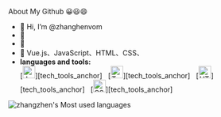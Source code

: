 About My Github 😀😃😄

- 👋 Hi, I’m @zhanghenvom
- 👀 
- 🌱
- 💞️ Vue.js、JavaScript、HTML、CSS、
- **languages and tools:**  
[<img src="https://img.shields.io/badge/JavaScript-282C34?logo=javascript&logoColor=F7DF1E" alt="JavaScript logo" title="JavaScript" height="25" />][tech_tools_anchor]
&nbsp;
[<img src="https://img.shields.io/badge/TypeScript-282C34?logo=typescript&logoColor=3178C6" alt="TypeScript logo" title="TypeScript" height="25" />][tech_tools_anchor]
&nbsp;
[<img src="https://img.shields.io/badge/HTML5-282C34?logo=html5&logoColor=E34F26" alt="HTML5 logo" title="HTML5" height="25" />][tech_tools_anchor]
&nbsp;
[<img src="https://img.shields.io/badge/CSS3-282C34?logo=css3&logoColor=1572B6" alt="CSS3 logo" title="CSS3" height="25" />][tech_tools_anchor]

![zhangzhen's Most used languages](https://github-readme-stats.vercel.app/api/top-langs/?username=YUCHEN&layout=compact&hide_border=true&langs_count=10)
